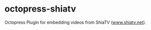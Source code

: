 octopress-shiatv
================

Octopress Plugin for embedding videos from ShiaTV (www.shiatv.net).

